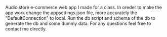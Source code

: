 Audio store e-commerce web app I made for a class. In oreder to make the app work change the appsettings.json file, more accurately the "DefaultConnection" to local. Run the db script and schema of the db to generate the db and some dummy data. For any questions feel free to contact me directly.
